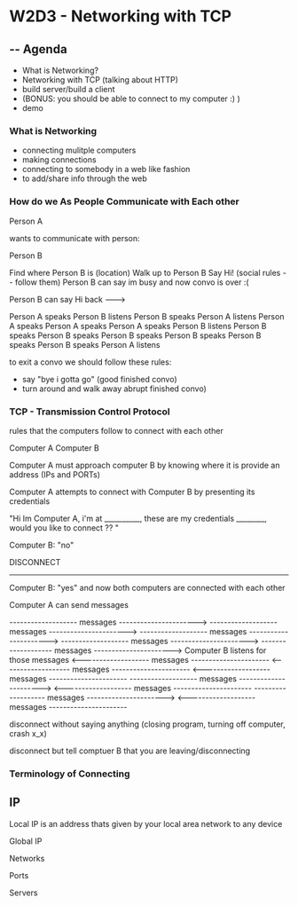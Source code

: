 # W2D3 - Networking with TCP 
## -- Agenda

- What is Networking? 
- Networking with TCP
 (talking about HTTP)
- build server/build a client 
- (BONUS: you should be able to connect to my computer :) )
- demo

### What is Networking

- connecting mulitple computers
- making connections
- connecting to somebody in a web like fashion
- to add/share info through the web 


### How do we As People Communicate with Each other

Person A

wants to communicate with person:

Person B

Find where Person B is (location)
Walk up to Person B
Say Hi!
(social rules -- follow them)
Person B can say im busy and now convo is over :(

Person B can say Hi back --->

Person A speaks 
Person B listens
Person B speaks 
Person A listens
Person A speaks 
Person A speaks 
Person A speaks 
Person B listens
Person B speaks 
Person B speaks 
Person B speaks 
Person B speaks 
Person B speaks 
Person B speaks 
Person A listens

to exit a convo we should follow these rules:

- say "bye i gotta go" (good finished convo)
- turn around and walk away abrupt finished convo)


### TCP - Transmission Control Protocol

rules that the computers follow to connect with each other

Computer A 
Computer B

Computer A must approach computer B by knowing where it is
provide an address (IPs and PORTs)

Computer A attempts to connect with Computer B by presenting its credentials

"Hi Im Computer A, i'm at __________, these are my credentials ________, would you like to
connect ?? "

Computer B: "no"

DISCONNECT

---------------

Computer B: "yes"
and now both computers are connected with each other

Computer A can send messages 

------------------- messages ---------------------->
------------------- messages ---------------------->
------------------- messages ---------------------->
------------------- messages ---------------------->
------------------- messages ---------------------->
Computer B listens for those messages
<------------------- messages ----------------------
<------------------- messages ----------------------
<------------------- messages ----------------------
------------------- messages ---------------------->
<------------------- messages ----------------------
------------------- messages ---------------------->
<------------------- messages ----------------------

disconnect without saying anything (closing program, turning off computer, crash x_x)

disconnect but tell comptuer B that you are leaving/disconnecting



### Terminology of Connecting 

## IP

Local IP
 is an address thats given by your local area network to any device

Global IP




Networks


Ports

Servers